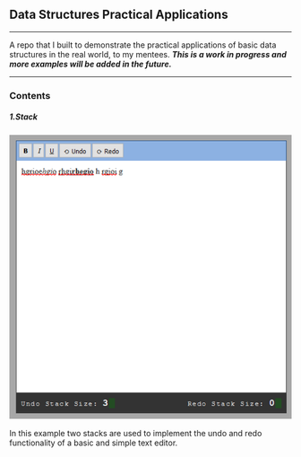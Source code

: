 ## Data Structures Practical Applications

---

A repo that I built to demonstrate the practical applications of basic data structures in the real world, to my mentees.
**_This is a work in progress and more examples will be added in the future._**

---

### Contents

##### 1.Stack

<p align="center">
    <img src="./screenshots/stack.png" alt="undo redo functionality in a basic rich text editor using stacks">
</p>
In this example two stacks are used to implement the undo and redo functionality of a basic and simple text editor.
